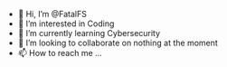 - 👋 Hi, I’m @FatalFS
- 👀 I’m interested in Coding
- 🌱 I’m currently learning Cybersecurity
- 💞️ I’m looking to collaborate on nothing at the moment
- 📫 How to reach me ...

<!---
FatalFS/FatalFS is a ✨ special ✨ repository because its `README.md` (this file) appears on your GitHub profile.
You can click the Preview link to take a look at your changes.
--->
